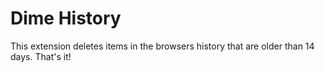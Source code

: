 # Dime History

This extension deletes items in the browsers history that are older than 14 days. That's it!
